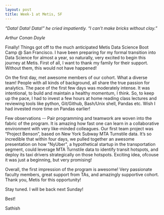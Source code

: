 ```yaml
---
layout: post
title: Week-1 at Metis, SF
---
```


*“Data! Data! Data!” he cried impatiently. “I can’t make bricks without clay.”*

*Arthur Conan Doyle*


Finally! Things got off to the much anticipated Metis Data Science Boot Camp @ San Francisco. I have been preparing for my formal transition into Data Science for almost a year, so naturally, very excited to begin this journey at Metis. First of all, I want to thank my family for their support. Without them, this would not have happened!

On the first day, met awesome members of our cohort. What a  diverse team! People with all kinds of background, all share the true passion for analytics. The pace of the first few days was moderately intense. It was intentional, to build and maintain a healthy momentum, I think. So, to keep up the pace, I had to invest a few hours at home reading class lectures and reviewing tools like python, Git/Github, Bash/Unix shell, Pandas etc. Wish I had invested more time on Pandas earlier!

Few observations -- Pair programming and teamwork are woven into the fabric of the program. It is amazing how fast one can learn in a collaborative environment with very like-minded colleagues. Our first team project was “Project Benson”, based on New York Subway MTA Turnstile data. It’s so incredible that within four days, we pulled together an awesome presentation on how "NyUber", a hypothetical startup in the transportation segment, could leverage MTA Turnstile data to identify transit hotspots, and deploy its taxi drivers strategically on those hotspots. Exciting idea, ofcouse it was just a beginning, but very promising!     

Overall, the first impression of the program is awesome! Very passionate faculty members, great support from TAs, and amazingly supportive cohort. Thank you, Metis for this opportunity!

Stay tuned. I will be back next Sunday!

Best!

Sathish

